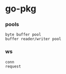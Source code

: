 # go-pkg

### pools

    byte buffer pool
    buffer reader/writer pool

### ws

    conn
    request
